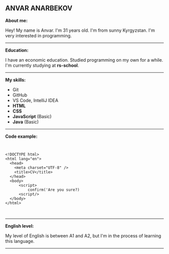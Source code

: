 ## **ANVAR ANARBEKOV**

**About me:**

Hey! My name is Anvar. I'm 31 years old. I'm from sunny Kyrgyzstan. I'm very interested in programming.

---

**Education:**

I have an economic education.
Studied programming on my own for a while.
I'm currently studying at **rs-school**.

---

**My skills:**

- Git
- GitHub
- VS Code, IntelliJ IDEA
- **HTML**
- **CSS**
- **JavaScript** (Basic)
- **Java** (Basic)

---

**Code example:**

```


<!DOCTYPE html>
<html lang="en">
  <head>
    <meta charset="UTF-8" />
    <title>CV</title>
  </head>
  <body>
      <script>
          confirm('Are you sure?)
      <script/>
  </body>
</html>



```

---

**English level:**

My level of English is between A1 and A2, but I'm in the process of learning this language.

---

